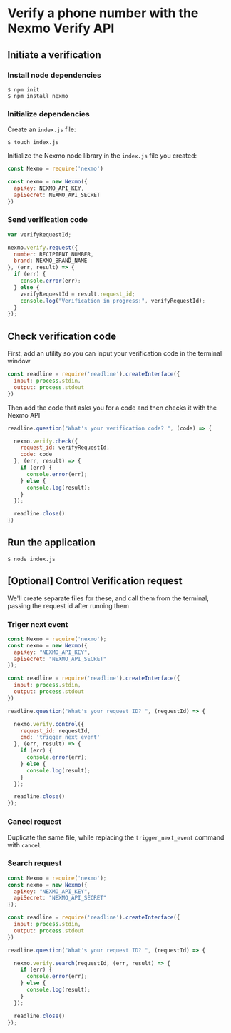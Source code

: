# Verify a phone number with the Nexmo Verify API

## Initiate a verification

### Install node dependencies

```
$ npm init
$ npm install nexmo
```

### Initialize dependencies

Create an `index.js` file:

```
$ touch index.js
```

Initialize the Nexmo node library in the `index.js` file you created:

```javascript
const Nexmo = require('nexmo')

const nexmo = new Nexmo({
  apiKey: NEXMO_API_KEY,
  apiSecret: NEXMO_API_SECRET
})
```

### Send verification code

```javascript
var verifyRequestId;

nexmo.verify.request({
  number: RECIPIENT_NUMBER,
  brand: NEXMO_BRAND_NAME
}, (err, result) => {
  if (err) {
    console.error(err);
  } else {
    verifyRequestId = result.request_id;
    console.log("Verification in progress:", verifyRequestId);
  }
});
```

## Check verification code

First, add an utility so you can input your verification code in the terminal window

```javascript
const readline = require('readline').createInterface({
  input: process.stdin,
  output: process.stdout
})
```

Then add the code that asks you for a code and then checks it with the Nexmo API

```javascript
readline.question("What's your verification code? ", (code) => {

  nexmo.verify.check({
    request_id: verifyRequestId,
    code: code
  }, (err, result) => {
    if (err) {
      console.error(err);
    } else {
      console.log(result);
    }
  });

  readline.close()
})
```

## Run the application

```
$ node index.js
```

## [Optional] Control Verification request

We'll create separate files for these, and call them from the terminal, passing the request id after running them

### Triger next event

```javascript
const Nexmo = require('nexmo');
const nexmo = new Nexmo({
  apiKey: "NEXMO_API_KEY",
  apiSecret: "NEXMO_API_SECRET"
});

const readline = require('readline').createInterface({
  input: process.stdin,
  output: process.stdout
})

readline.question("What's your request ID? ", (requestId) => {

  nexmo.verify.control({
    request_id: requestId,
    cmd: 'trigger_next_event'
  }, (err, result) => {
    if (err) {
      console.error(err);
    } else {
      console.log(result);
    }
  });

  readline.close()
});
```

### Cancel request

Duplicate the same file, while replacing the `trigger_next_event` command with `cancel`

### Search request

```javascript
const Nexmo = require('nexmo');
const nexmo = new Nexmo({
  apiKey: "NEXMO_API_KEY",
  apiSecret: "NEXMO_API_SECRET"
});

const readline = require('readline').createInterface({
  input: process.stdin,
  output: process.stdout
})

readline.question("What's your request ID? ", (requestId) => {

  nexmo.verify.search(requestId, (err, result) => {
    if (err) {
      console.error(err);
    } else {
      console.log(result);
    }
  });

  readline.close()
});
```
